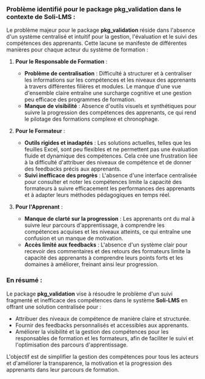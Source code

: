 ### Problème identifié pour le package **pkg_validation** dans le contexte de **Soli-LMS** :

Le problème majeur pour le package **pkg_validation** réside dans l'absence d'un système centralisé et intuitif pour la gestion, l'évaluation et le suivi des compétences des apprenants. Cette lacune se manifeste de différentes manières pour chaque acteur du système de formation :

1. **Pour le Responsable de Formation** :

   - **Problème de centralisation** : Difficulté à structurer et à centraliser les informations sur les compétences et les niveaux des apprenants à travers différentes filières et modules. Le manque d'une vue d'ensemble claire entraîne une surcharge cognitive et une gestion peu efficace des programmes de formation.
   - **Manque de visibilité** : Absence d'outils visuels et synthétiques pour suivre la progression des compétences des apprenants, ce qui rend le pilotage des formations complexe et chronophage.

2. **Pour le Formateur** :

   - **Outils rigides et inadaptés** : Les solutions actuelles, telles que les feuilles Excel, sont peu flexibles et ne permettent pas une évaluation fluide et dynamique des compétences. Cela crée une frustration liée à la difficulté d'attribuer des niveaux de compétence et de donner des feedbacks précis aux apprenants.
   - **Suivi inefficace des progrès** : L'absence d'une interface centralisée pour consulter et noter les compétences limite la capacité des formateurs à suivre efficacement les performances des apprenants et à adapter leurs méthodes pédagogiques en temps réel.

3. **Pour l'Apprenant** :
   - **Manque de clarté sur la progression** : Les apprenants ont du mal à suivre leur parcours d'apprentissage, à comprendre les compétences acquises et les niveaux atteints, ce qui entraîne une confusion et un manque de motivation.
   - **Accès limité aux feedbacks** : L'absence d'un système clair pour recevoir des commentaires et des retours des formateurs limite la capacité des apprenants à comprendre leurs points forts et les domaines à améliorer, freinant ainsi leur progression.

### **En résumé :**

Le package **pkg_validation** vise à résoudre le problème d'un suivi fragmenté et inefficace des compétences dans le système **Soli-LMS** en offrant une solution centralisée pour :

- Attribuer des niveaux de compétence de manière claire et structurée.
- Fournir des feedbacks personnalisés et accessibles aux apprenants.
- Améliorer la visibilité et la gestion des compétences pour les responsables de formation et les formateurs, afin de faciliter le suivi et l'optimisation des parcours d'apprentissage.

L'objectif est de simplifier la gestion des compétences pour tous les acteurs et d'améliorer la transparence, la motivation et la progression des apprenants dans leur parcours de formation.
